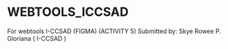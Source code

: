 # WEBTOOLS_ICCSAD
For webtools I-CCSAD (FIGMA) (ACTIVITY 5)
Submitted by: Skye Rowee P. Gloriana (  I-CCSAD  )  

